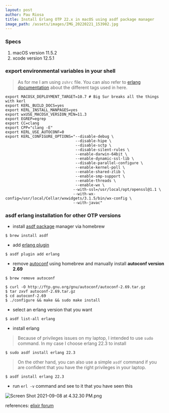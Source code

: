 ```yaml
---
layout: post
author: Pau Riosa
title: Install Erlang OTP 22.x in macOS using asdf package manager
image_path: /assets/images/IMG_20220221_153902.jpg
---
```


### Specs

1. macOS version 11.5.2
2. xcode version 12.5.1

### export environmental variables in your shell

> As for me I am using `zshrc` file.
> You can also refer to [erlang documentation](http://erlang.org/documentation/doc-9.3/doc/installation_guide/INSTALL.html#id58804) about the different tags used in here.

```
export MACOSX_DEPLOYMENT_TARGET=10.7 # Big Sur breaks all the things with kerl
export KERL_BUILD_DOCS=yes
export KERL_INSTALL_MANPAGES=yes
export wxUSE_MACOSX_VERSION_MIN=11.3
export EGREP=egrep
export CC=clang
export CPP="clang -E"
export KERL_USE_AUTOCONF=0
export KERL_CONFIGURE_OPTIONS="--disable-debug \
                               --disable-hipe \
                               --disable-sctp \
                               --disable-silent-rules \
                               --enable-darwin-64bit \
                               --enable-dynamic-ssl-lib \
                               --disable-parallel-configure \
                               --enable-kernel-poll \
                               --enable-shared-zlib \
                               --enable-smp-support \
                               --enable-threads \
                               --enable-wx \
                              --with-ssl=/usr/local/opt/openssl@1.1 \
                              --with-wx-config=/usr/local/Cellar/wxwidgets/3.1.5/bin/wx-config \
                              --with-javac"

```

### asdf erlang installation for other OTP versions

- install [asdf package](https://github.com/asdf-vm/asdf) manager via homebrew

```
$ brew install asdf
```

- add [erlang plugin](https://github.com/asdf-vm/asdf-erlang)

```
$ asdf plugin add erlang
```

- remove [autoconf](https://www.gnu.org/software/autoconf) using homebrew and manually install **autoconf version 2.69**

```
$ brew remove autoconf
```

```
$ curl -O http://ftp.gnu.org/gnu/autoconf/autoconf-2.69.tar.gz
$ tar zxvf autoconf-2.69.tar.gz
$ cd autoconf-2.69
$ ./configure && make && sudo make install

```

- select an erlang version that you want

```
$ asdf list-all erlang

```

- install erlang

> Because of privileges issues on my laptop, I intended to use `sudo` command. In my case I choose erlang 22.3 to install

```
$ sudo asdf install erlang 22.3
```

> On the other hand, you can also use a simple `asdf` command if you are confident that you have the right privileges in your laptop.

```
$ asdf install erlang 22.3
```

- run `erl -v` command and see to it that you have seen this

![Screen Shot 2021-09-08 at 4.32.30 PM.png](https://cdn.hashnode.com/res/hashnode/image/upload/v1631089993461/8Rs5rB9bH.png)

references: [elixir forum](https://elixirforum.com/t/erlang-otp-24-0-released/39630/29)
